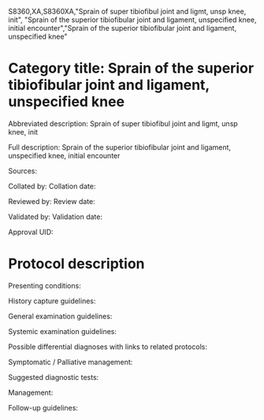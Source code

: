 S8360,XA,S8360XA,"Sprain of super tibiofibul joint and ligmt, unsp knee, init", "Sprain of the superior tibiofibular joint and ligament, unspecified knee, initial encounter","Sprain of the superior tibiofibular joint and ligament, unspecified knee"
# Category title: Sprain of the superior tibiofibular joint and ligament, unspecified knee

Abbreviated description: Sprain of super tibiofibul joint and ligmt, unsp knee, init

Full description: Sprain of the superior tibiofibular joint and ligament, unspecified knee, initial encounter

Sources:

Collated by:
Collation date:

Reviewed by:
Review date:

Validated by:
Validation date:

Approval UID:

# Protocol description

Presenting conditions:

History capture guidelines:

General examination guidelines:

Systemic examination guidelines:

Possible differential diagnoses with links to related protocols:

Symptomatic / Palliative management:

Suggested diagnostic tests:

Management:

Follow-up guidelines:
